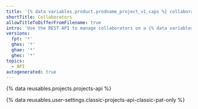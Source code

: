```yaml
---
title: '{% data variables.product.prodname_project_v1_caps %} collaborators'
shortTitle: Collaborators
allowTitleToDifferFromFilename: true
intro: 'Use the REST API to manage collaborators on a {% data variables.projects.projects_v1_board %}.'
versions:
  fpt: '*'
  ghes: '*'
  ghae: '*'
  ghec: '*'
topics:
  - API
autogenerated: true
---
```


{% data reusables.projects.projects-api %}

{% data reusables.user-settings.classic-projects-api-classic-pat-only %}


<!-- Content after this section is automatically generated -->
